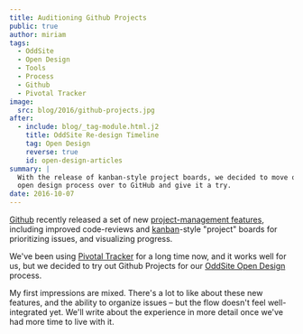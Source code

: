 ```yaml
---
title: Auditioning Github Projects
public: true
author: miriam
tags:
  - OddSite
  - Open Design
  - Tools
  - Process
  - Github
  - Pivotal Tracker
image:
  src: blog/2016/github-projects.jpg
after:
  - include: blog/_tag-module.html.j2
    title: OddSite Re-design Timeline
    tag: Open Design
    reverse: true
    id: open-design-articles
summary: |
  With the release of kanban-style project boards, we decided to move our
  open design process over to GitHub and give it a try.
date: 2016-10-07
---
```


[Github] recently released a set of new [project-management features],
including improved code-reviews and [kanban]-style "project" boards for
prioritizing issues, and visualizing progress.

We've been using [Pivotal Tracker] for a long time now, and it works
well for us, but we decided to try out Github Projects for our [OddSite
Open Design] process.

My first impressions are mixed. There's a lot to like about these new
features, and the ability to organize issues – but the flow doesn't feel
well-integrated yet. We'll write about the experience in more detail
once we've had more time to live with it.

  [Github]: https://github.com/
  [project-management features]: https://github.com/blog/2256-a-whole-new-github-universe-announcing-new-tools-forums-and-features
  [kanban]: https://www.atlassian.com/agile/kanban
  [Pivotal Tracker]: https://www.pivotaltracker.com/n/projects/22378
  [OddSite Open Design]: https://github.com/oddbird/oddsite/projects/1
